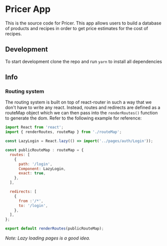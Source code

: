 # Pricer App

This is the source code for Pricer. This app allows users to build a database of products and recipes in order to get price estimates for the cost of recipes.

## Development

To start development clone the repo and run `yarn` to install all dependencies

## Info

### Routing system

The routing system is built on top of react-router in such a way that we don't have to write any react. Instead, routes and redirects are defined as a routeMap object which we can then pass into the `renderRoutes()` function to generate the dom. Refer to the following example for reference:

```js
import React from 'react';
import { renderRoutes, routeMap } from './routeMap';

const LazyLogin = React.lazy(() => import('../pages/auth/Login'));

const publicRouteMap : routeMap = {
  routes: [
    {
      path: '/login',
      Component: LazyLogin,
      exact: true,
    },
  ],

  redirects: [
    {
      from :'/*',
      to: '/login',
    },
  ],
};

export default renderRoutes(publicRouteMap);
```

*Note: Lazy loading pages is a good idea.*
